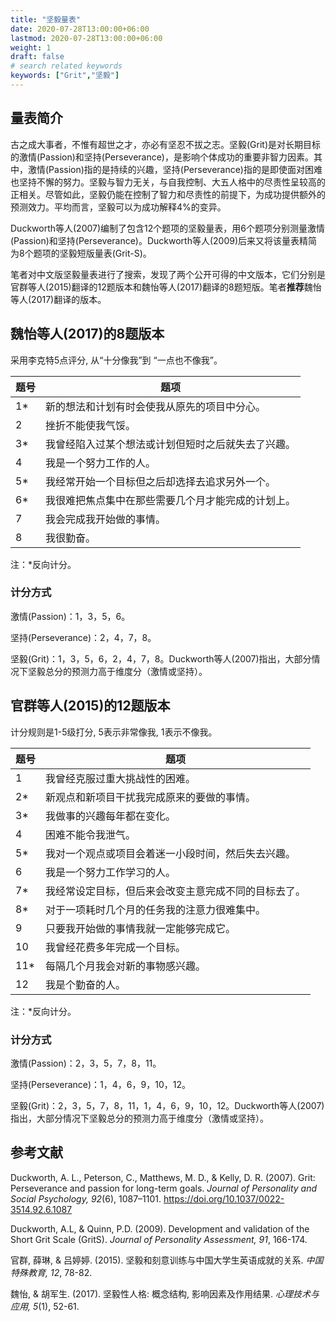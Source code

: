 ```yaml
---
title: "坚毅量表"
date: 2020-07-28T13:00:00+06:00
lastmod: 2020-07-28T13:00:00+06:00
weight: 1
draft: false
# search related keywords
keywords: ["Grit","坚毅"]
---
```

## 量表简介

古之成大事者，不惟有超世之才，亦必有坚忍不拔之志。坚毅(Grit)是对长期目标的激情(Passion)和坚持(Perseverance)，是影响个体成功的重要非智力因素。其中，激情(Passion)指的是持续的兴趣，坚持(Perseverance)指的是即使面对困难也坚持不懈的努力。坚毅与智力无关，与自我控制、大五人格中的尽责性呈较高的正相关。尽管如此，坚毅仍能在控制了智力和尽责性的前提下，为成功提供额外的预测效力。平均而言，坚毅可以为成功解释4%的变异。

Duckworth等人(2007)编制了包含12个题项的坚毅量表，用6个题项分别测量激情(Passion)和坚持(Perseverance)。Duckworth等人(2009)后来又将该量表精简为8个题项的坚毅短版量表(Grit-S)。

笔者对中文版坚毅量表进行了搜索，发现了两个公开可得的中文版本，它们分别是官群等人(2015)翻译的12题版本和魏怡等人(2017)翻译的8题短版。笔者**推荐**魏怡等人(2017)翻译的版本。

## 魏怡等人(2017)的8题版本

采用李克特5点评分, 从“十分像我”到 “一点也不像我”。

题号|题项
-|-
1*|新的想法和计划有时会使我从原先的项目中分心。
2|挫折不能使我气馁。
3*|我曾经陷入过某个想法或计划但短时之后就失去了兴趣。
4|我是一个努力工作的人。
5*|我经常开始一个目标但之后却选择去追求另外一个。
6*|我很难把焦点集中在那些需要几个月才能完成的计划上。
7|我会完成我开始做的事情。
8|我很勤奋。

注：*反向计分。

### 计分方式

激情(Passion)：1，3，5，6。

坚持(Perseverance)：2，4，7，8。

坚毅(Grit)：1，3，5，6，2，4，7，8。Duckworth等人(2007)指出，大部分情况下坚毅总分的预测力高于维度分（激情或坚持）。

## 官群等人(2015)的12题版本

计分规则是1-5级打分, 5表示非常像我, 1表示不像我。

题号|题项
-|-
1|我曾经克服过重大挑战性的困难。
2*|新观点和新项目干扰我完成原来的要做的事情。
3*|我做事的兴趣每年都在变化。
4|困难不能令我泄气。
5*|我对一个观点或项目会着迷一小段时间，然后失去兴趣。
6|我是一个努力工作学习的人。
7*|我经常设定目标，但后来会改变主意完成不同的目标去了。
8*|对于一项耗时几个月的任务我的注意力很难集中。
9|只要我开始做的事情我就一定能够完成它。
10|我曾经花费多年完成一个目标。
11*|每隔几个月我会对新的事物感兴趣。
12|我是个勤奋的人。

注：*反向计分。

### 计分方式

激情(Passion)：2，3，5，7，8，11。

坚持(Perseverance)：1，4，6，9，10，12。

坚毅(Grit)：2，3，5，7，8，11，1，4，6，9，10，12。Duckworth等人(2007)指出，大部分情况下坚毅总分的预测力高于维度分（激情或坚持）。

## 参考文献

Duckworth, A. L., Peterson, C., Matthews, M. D., & Kelly, D. R. (2007). Grit: Perseverance and passion for long-term goals. *Journal of Personality and Social Psychology, 92*(6), 1087–1101. https://doi.org/10.1037/0022-3514.92.6.1087

Duckworth, A.L, & Quinn, P.D. (2009). Development and validation of the Short Grit Scale (GritS). *Journal of Personality Assessment, 91*, 166-174.

官群, 薛琳, & 吕婷婷. (2015). 坚毅和刻意训练与中国大学生英语成就的关系. *中国特殊教育, 12*, 78-82.

魏怡, & 胡军生. (2017). 坚毅性人格: 概念结构, 影响因素及作用结果. *心理技术与应用, 5*(1), 52-61.
